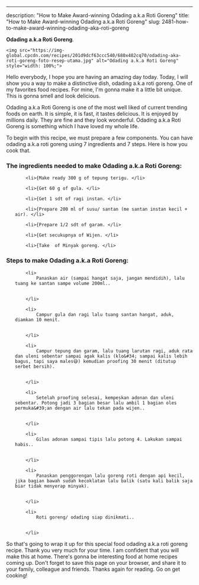 ---
description: "How to Make Award-winning Odading a.k.a Roti Goreng"
title: "How to Make Award-winning Odading a.k.a Roti Goreng"
slug: 2481-how-to-make-award-winning-odading-aka-roti-goreng

<p>
	<strong>Odading a.k.a Roti Goreng</strong>. 
	
</p>
<p>
	
	<img src="https://img-global.cpcdn.com/recipes/201d9dcf63ccc540/680x482cq70/odading-aka-roti-goreng-foto-resep-utama.jpg" alt="Odading a.k.a Roti Goreng" style="width: 100%;">
	
	
</p>
<p>
	Hello everybody, I hope you are having an amazing day today. Today, I will show you a way to make a distinctive dish, odading a.k.a roti goreng. One of my favorites food recipes. For mine, I'm gonna make it a little bit unique. This is gonna smell and look delicious.
</p>
	
<p>
	Odading a.k.a Roti Goreng is one of the most well liked of current trending foods on earth. It is simple, it is fast, it tastes delicious. It is enjoyed by millions daily. They are fine and they look wonderful. Odading a.k.a Roti Goreng is something which I have loved my whole life.
</p>
<p>
	
</p>

<p>
To begin with this recipe, we must prepare a few components. You can have odading a.k.a roti goreng using 7 ingredients and 7 steps. Here is how you cook that.
</p>

<h3>The ingredients needed to make Odading a.k.a Roti Goreng:</h3>

<ol>
	
		<li>{Make ready 300 g of tepung terigu. </li>
	
		<li>{Get 60 g of gula. </li>
	
		<li>{Get 1 sdt of ragi instan. </li>
	
		<li>{Prepare 200 ml of susu/ santan (me santan instan kecil + air). </li>
	
		<li>{Prepare 1/2 sdt of garam. </li>
	
		<li>{Get secukupnya of Wijen. </li>
	
		<li>{Take  of Minyak goreng. </li>
	
</ol>
<p>
	
</p>

<h3>Steps to make Odading a.k.a Roti Goreng:</h3>

<ol>
	
		<li>
			Panaskan air (sampai hangat saja, jangan mendidih), lalu tuang ke santan sampe volume 200ml..
			
			
		</li>
	
		<li>
			Campur gula dan ragi lalu tuang santan hangat, aduk, diamkan 10 menit.
			
			
		</li>
	
		<li>
			Campur tepung dan garam, lalu tuang larutan ragi, aduk rata dan uleni sebentar sampai agak kalis (klo&#34; sampai kalis lebih bagus, tapi saya males😅) kemudian proofing 30 menit (ditutup serbet bersih).
			
			
		</li>
	
		<li>
			Setelah proofing selesai, kempeskan adonan dan uleni sebentar. Potong jadi 3 bagian besar lalu ambil 1 bagian oles permuka&#39;an dengan air lalu tekan pada wijen..
			
			
		</li>
	
		<li>
			Gilas adonan sampai tipis lalu potong 4. Lakukan sampai habis..
			
			
		</li>
	
		<li>
			Panaskan penggorengan lalu goreng roti dengan api kecil, jika bagian bawah sudah kecoklatan lalu balik (satu kali balik saja biar tidak menyerap minyak).
			
			
		</li>
	
		<li>
			Roti goreng/ odading siap dinikmati..
			
			
		</li>
	
</ol>

<p>
	
</p>

<p>
	So that's going to wrap it up for this special food odading a.k.a roti goreng recipe. Thank you very much for your time. I am confident that you will make this at home. There's gonna be interesting food at home recipes coming up. Don't forget to save this page on your browser, and share it to your family, colleague and friends. Thanks again for reading. Go on get cooking!
</p>
